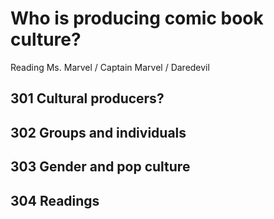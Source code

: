 # Who is producing comic book culture?

Reading Ms. Marvel / Captain Marvel / Daredevil

## 301 Cultural producers?



## 302 Groups and individuals



## 303 Gender and pop culture



## 304 Readings
